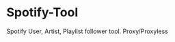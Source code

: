 #                                               Spotify-Tool
Spotify User, Artist, Playlist follower tool. Proxy/Proxyless
